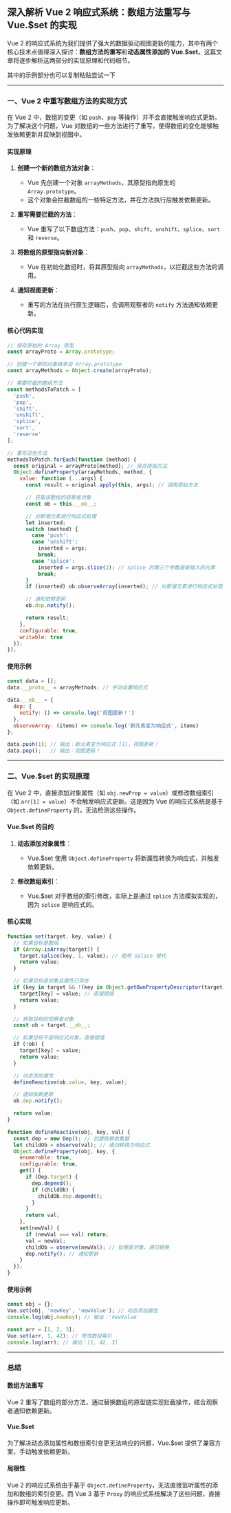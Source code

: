 ## 深入解析 Vue 2 响应式系统：数组方法重写与 Vue.$set 的实现

Vue 2 的响应式系统为我们提供了强大的数据驱动视图更新的能力，其中有两个核心技术点值得深入探讨：**数组方法的重写**和**动态属性添加的 Vue.$set**。这篇文章将逐步解析这两部分的实现原理和代码细节。

其中的示例部分也可以复制粘贴尝试一下

---

### 一、Vue 2 中重写数组方法的实现方式

在 Vue 2 中，数组的变更（如 `push`、`pop` 等操作）并不会直接触发响应式更新。为了解决这个问题，Vue 对数组的一些方法进行了重写，使得数组的变化能够触发依赖更新并反映到视图中。

#### 实现原理

1. **创建一个新的数组方法对象**：
   - Vue 先创建一个对象 `arrayMethods`，其原型指向原生的 `Array.prototype`。
   - 这个对象会拦截数组的一些特定方法，并在方法执行后触发依赖更新。

2. **重写需要拦截的方法**：
   - Vue 重写了以下数组方法：`push`、`pop`、`shift`、`unshift`、`splice`、`sort` 和 `reverse`。

3. **将数组的原型指向新对象**：
   - Vue 在初始化数组时，将其原型指向 `arrayMethods`，以拦截这些方法的调用。

4. **通知视图更新**：
   - 重写的方法在执行原生逻辑后，会调用观察者的 `notify` 方法通知依赖更新。

#### 核心代码实现

```javascript
// 保存原始的 Array 原型
const arrayProto = Array.prototype;

// 创建一个新的对象继承自 Array.prototype
const arrayMethods = Object.create(arrayProto);

// 需要拦截的数组方法
const methodsToPatch = [
  'push',
  'pop',
  'shift',
  'unshift',
  'splice',
  'sort',
  'reverse'
];

// 重写这些方法
methodsToPatch.forEach(function (method) {
  const original = arrayProto[method]; // 保存原始方法
  Object.defineProperty(arrayMethods, method, {
    value: function (...args) {
      const result = original.apply(this, args); // 调用原始方法

      // 获取该数组的观察者对象
      const ob = this.__ob__;

      // 对新增元素进行响应式处理
      let inserted;
      switch (method) {
        case 'push':
        case 'unshift':
          inserted = args;
          break;
        case 'splice':
          inserted = args.slice(2); // splice 的第三个参数是新插入的元素
          break;
      }
      if (inserted) ob.observeArray(inserted); // 对新增元素进行响应式处理

      // 通知依赖更新
      ob.dep.notify();

      return result;
    },
    configurable: true,
    writable: true
  });
});
```

#### 使用示例

```javascript
const data = [];
data.__proto__ = arrayMethods; // 手动设置响应式

data.__ob__ = {
  dep: {
    notify: () => console.log('视图更新！')
  },
  observeArray: (items) => console.log('新元素变为响应式', items)
};

data.push(1); // 输出：新元素变为响应式 [1]，视图更新！
data.pop();   // 输出：视图更新！
```

---

### 二、Vue.$set 的实现原理

在 Vue 2 中，直接添加对象属性（如 `obj.newProp = value`）或修改数组索引（如 `arr[1] = value`）不会触发响应式更新。这是因为 Vue 的响应式系统是基于 `Object.defineProperty` 的，无法检测这些操作。

#### Vue.$set 的目的

1. **动态添加对象属性**：
   - Vue.$set 使用 `Object.defineProperty` 将新属性转换为响应式，并触发依赖更新。

2. **修改数组索引**：
   - Vue.$set 对于数组的索引修改，实际上是通过 `splice` 方法模拟实现的，因为 `splice` 是响应式的。

#### 核心实现

```javascript
function set(target, key, value) {
  // 如果目标是数组
  if (Array.isArray(target)) {
    target.splice(key, 1, value); // 使用 splice 替代
    return value;
  }

  // 如果目标是对象且属性已存在
  if (key in target && !(key in Object.getOwnPropertyDescriptor(target))) {
    target[key] = value; // 直接赋值
    return value;
  }

  // 获取目标的观察者对象
  const ob = target.__ob__;

  // 如果目标不是响应式对象，直接赋值
  if (!ob) {
    target[key] = value;
    return value;
  }

  // 动态添加属性
  defineReactive(ob.value, key, value);

  // 通知依赖更新
  ob.dep.notify();

  return value;
}

function defineReactive(obj, key, val) {
  const dep = new Dep(); // 创建依赖收集器
  let childOb = observe(val); // 递归转换为响应式
  Object.defineProperty(obj, key, {
    enumerable: true,
    configurable: true,
    get() {
      if (Dep.target) {
        dep.depend();
        if (childOb) {
          childOb.dep.depend();
        }
      }
      return val;
    },
    set(newVal) {
      if (newVal === val) return;
      val = newVal;
      childOb = observe(newVal); // 如果是对象，递归转换
      dep.notify(); // 通知更新
    }
  });
}
```

#### 使用示例

```javascript
const obj = {};
Vue.set(obj, 'newKey', 'newValue'); // 动态添加属性
console.log(obj.newKey); // 输出：'newValue'

const arr = [1, 2, 3];
Vue.set(arr, 1, 42); // 修改数组索引
console.log(arr); // 输出：[1, 42, 3]
```

---

### 总结

#### 数组方法重写
Vue 2 重写了数组的部分方法，通过替换数组的原型链实现拦截操作，结合观察者通知依赖更新。

#### Vue.$set
为了解决动态添加属性和数组索引变更无法响应的问题，Vue.$set 提供了兼容方案，手动触发依赖更新。

#### 局限性
Vue 2 的响应式系统由于基于 `Object.defineProperty`，无法直接监听属性的添加和数组的索引变更。而 Vue 3 基于 `Proxy` 的响应式系统解决了这些问题，直接操作即可触发响应更新。